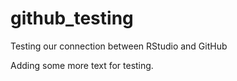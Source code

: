 # github_testing
Testing our connection between RStudio and GitHub

Adding some more text for testing.